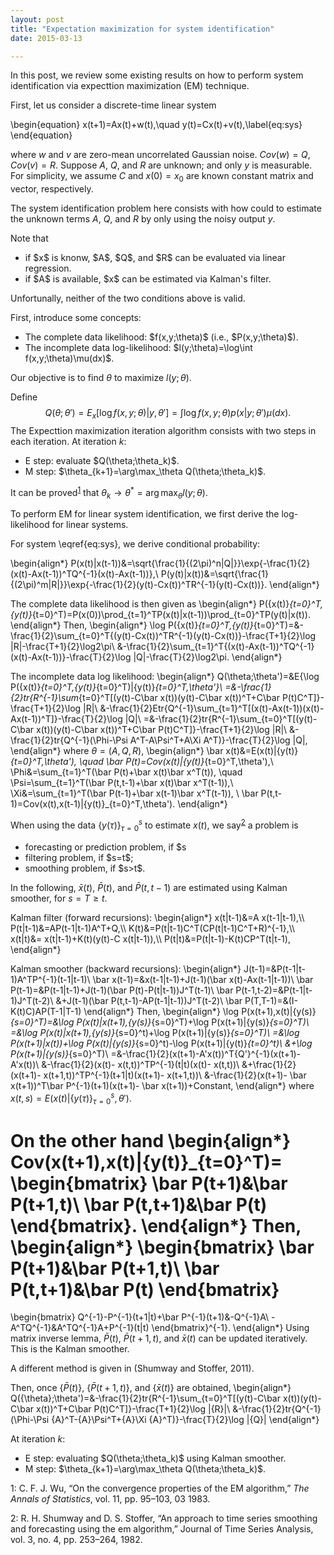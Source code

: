 ```yaml
---
layout: post
title: "Expectation maximization for system identification"
date: 2015-03-13

---
```


<p>
In this post, we review some existing results on how to perform system identification via expecttion maximization (EM) technique.

First, let us consider a discrete-time linear system

\begin{equation}
x(t+1)=Ax(t)+w(t),\quad y(t)=Cx(t)+v(t),\label{eq:sys}
\end{equation}

where $w$ and $v$ are zero-mean uncorrelated Gaussian noise. $Cov(w)=Q$, $Cov(v)=R$.
Suppose $A$, $Q$, and $R$ are unknown; and only $y$ is measurable.
For simplicity, we assume $C$ and $x(0)=x_0$ are known constant matrix and vector, respectively.

The system identification problem here consists with how could to estimate the unknown terms $A$, $Q$, and $R$ by only using the noisy output $y$.

Note that
<ul>
<li> if $x$ is knonw, $A$, $Q$, and $R$ can be evaluated via linear regression. </li>
<li> if $A$ is available, $x$ can be estimated via Kalman's filter.</li>
</ul>
 
Unfortunally, neither of the two conditions above is valid. 

First, introduce some concepts:

<ul>
<li> The complete data likelihood: $f(x,y;\theta)$ (i.e., $P(x,y;\theta)$).</li>
<li> The incomplete data log-likelihood: $l(y;\theta)=\log\int f(x,y;\theta)\mu(dx)$.</li>
</ul>
 
Our objective is to find $\theta$ to maximize $l(y;\theta)$.

Define
$$
Q(\theta;\theta')=E_x[\log f(x,y;\theta)|y,\theta']=\int \log f(x,y;\theta)p(x|y;\theta')\mu(dx).
$$
The Expecttion maximization iteration algorithm consists with two steps in each iteration. At iteration $k$:
<ul>
<li> E step: evaluate $Q(\theta;\theta_k)$.</li>
<li> M step: $\theta_{k+1}=\arg\max_\theta Q(\theta;\theta_k)$.</li>
</ul>

It can be proved<sup>[1](#fn1)</sup> that $\theta_k\rightarrow \theta^*=\arg\max_\theta l(y;\theta)$.



To perform EM for linear system identification, we first derive the log-likelihood for linear systems.

For system \eqref{eq:sys}, we derive conditional probability:

\begin{align*}
P(x(t)|x(t-1))&=\sqrt{\frac{1}{(2\pi)^n|Q|}}\exp\{-\frac{1}{2}(x(t)-Ax(t-1))^TQ^{-1}(x(t)-Ax(t-1))\},\\
P(y(t)|x(t))&=\sqrt{\frac{1}{(2\pi)^m|R|}}\exp\{-\frac{1}{2}(y(t)-Cx(t))^TR^{-1}(y(t)-Cx(t))\}.
\end{align*}

The complete data likelihood is then given as
\begin{align*}
P(\{x(t)\}_{t=0}^T,\{y(t)\}_{t=0}^T)=P(x(0))\prod_{t=1}^TP(x(t)|x(t-1))\prod_{t=0}^TP(y(t)|x(t)).
\end{align*}
Then, 
\begin{align*}
\log P(\{x(t)\}_{t=0}^T,\{y(t)\}_{t=0}^T)=&-\frac{1}{2}\sum_{t=0}^T\{(y(t)-Cx(t))^TR^{-1}(y(t)-Cx(t))\}-\frac{T+1}{2}\log |R|-\frac{T+1}{2}\log2\pi\\
&-\frac{1}{2}\sum_{t=1}^T\{(x(t)-Ax(t-1))^TQ^{-1}(x(t)-Ax(t-1))\}-\frac{T}{2}\log |Q|-\frac{T}{2}\log2\pi.
\end{align*}

The incomplete data log likelihood: 
\begin{align*}
Q(\theta;\theta')=&E\{\log P(\{x(t)\}_{t=0}^T,\{y(t)\}_{t=0}^T)|\{y(t)\}_{t=0}^T,\theta'\}\\
=&-\frac{1}{2}tr\{R^{-1}\sum_{t=0}^T[(y(t)-C\bar x(t))(y(t)-C\bar x(t))^T+C\bar P(t)C^T]\}-\frac{T+1}{2}\log |R|\\
&-\frac{1}{2}Etr\{Q^{-1}\sum_{t=1}^T[(x(t)-Ax(t-1))(x(t)-Ax(t-1))^T]\}-\frac{T}{2}\log |Q|\\
=&-\frac{1}{2}tr\{R^{-1}\sum_{t=0}^T[(y(t)-C\bar x(t))(y(t)-C\bar x(t))^T+C\bar P(t)C^T]\}-\frac{T+1}{2}\log |R|\\
&-\frac{1}{2}tr\{Q^{-1}(\Phi-\Psi A^T-A\Psi^T+A\Xi A^T)\}-\frac{T}{2}\log |Q|,
\end{align*}
where $\theta=(A,Q,R)$,
\begin{align*}
\bar x(t)&=E(x(t)|\{y(t)\}_{t=0}^T,\theta'), \quad \bar P(t)=Cov(x(t)|\{y(t)\}_{t=0}^T,\theta'),\\
\Phi&=\sum_{t=1}^T(\bar P(t)+\bar x(t)\bar x^T(t)), \quad \Psi=\sum_{t=1}^T(\bar P(t,t-1)+\bar x(t)\bar x^T(t-1)),\\
\Xi&=\sum_{t=1}^T(\bar P(t-1)+\bar x(t-1)\bar x^T(t-1)), \  \bar P(t,t-1)=Cov(x(t),x(t-1)|\{y(t)\}_{t=0}^T,\theta').
\end{align*}
</p>

When using the data $\{y(\tau)\}_{\tau=0}^s$ to estimate $x(t)$, we say<sup>[2](#fn2)</sup> a problem is 
<ul>
<li> forecasting or prediction problem, if $s<t$;</li>
<li> filtering problem, if $s=t$; </li>
<li> smoothing problem, if $s>t$.</li>
</ul>
 
In the following, $\bar x(t)$, $\bar P(t)$, and $\bar P(t,t-1)$ are estimated using Kalman smoother, for $s=T\geq t$.

<p>
Kalman filter (forward recursions):
\begin{align*}
 x(t|t-1)&=A x(t-1|t-1),\\
 P(t|t-1)&=AP(t-1|t-1)A^T+Q,\\
K(t)&=P(t|t-1)C^T(CP(t|t-1)C^T+R)^{-1},\\
  x(t|t)&= x(t|t-1)+K(t)(y(t)-C x(t|t-1)),\\
P(t|t)&=P(t|t-1)-K(t)CP^T(t|t-1),
\end{align*}

Kalman smoother (backward recursions):
\begin{align*}
J(t-1)=&P(t-1|t-1)A^TP^{-1}(t-1|t-1)\\
\bar x(t-1)=&x(t-1|t-1)+J(t-1)(\bar x(t)-Ax(t-1|t-1))\\
\bar P(t-1)=&P(t-1|t-1)+J(t-1)(\bar P(t)-P(t|t-1))J^T(t-1)\\
\bar P(t-1,t-2)=&P(t-1|t-1)J^T(t-2)\\
&+J(t-1)(\bar P(t,t-1)-AP(t-1|t-1))J^T(t-2)\\
\bar P(T,T-1)=&(I-K(t)C)AP(T-1|T-1)
\end{align*}
Then,
\begin{align*}
\log P(x(t+1),x(t)|\{y(s)\}_{s=0}^T)=&\log P(x(t)|x(t+1),\{y(s)\}_{s=0}^T)+\log P(x(t+1)|\{y(s)\}_{s=0}^T)\\
=&\log P(x(t)|x(t+1),\{y(s)\}_{s=0}^t)+\log P(x(t+1)|\{y(s)\}_{s=0}^T)\\
=&\log P(x(t+1)|x(t))+\log P(x(t)|\{y(s)\}_{s=0}^t)-\log P(x(t+1)|\{y(t)\}_{t=0}^t)\\
&+\log P(x(t+1)|\{y(s)\}_{s=0}^T)\\
=&-\frac{1}{2}(x(t+1)-A'x(t))^T{Q'}^{-1}(x(t+1)-A'x(t))\\
&-\frac{1}{2}(x(t)- x(t,t))^TP^{-1}(t|t)(x(t)- x(t,t))\\
&+\frac{1}{2}(x(t+1)- x(t+1,t))^TP^{-1}(t+1|t)(x(t+1)- x(t+1,t))\\
&-\frac{1}{2}(x(t+1)- \bar x(t+1))^T\bar P^{-1}(t+1)(x(t+1)- \bar x(t+1))+Constant,
\end{align*}
where $x(t,s)=E(x(t)|\{y(\tau)\}_{\tau=0}^s,\theta')$.

On the other hand
\begin{align*}
Cov(x(t+1),x(t)|\{y(t)\}_{t=0}^T)=
\begin{bmatrix}
\bar P(t+1)&\bar P(t+1,t)\\
\bar P(t,t+1)&\bar P(t)
\end{bmatrix}.
\end{align*}
Then,
\begin{align*}
\begin{bmatrix}
\bar P(t+1)&\bar P(t+1,t)\\
\bar P(t,t+1)&\bar P(t)
\end{bmatrix}
=
\begin{bmatrix}
Q^{-1}-P^{-1}(t+1|t)+\bar P^{-1}(t+1)&-Q^{-1}A\\
-A^TQ^{-1}&A^TQ^{-1}A+P^{-1}(t|t)
\end{bmatrix}^{-1}.
\end{align*}
Using matrix inverse lemma, $\bar P(t)$, $\bar P(t+1,t)$, and $\bar x(t)$ can be updated iteratively.
This is the Kalman smoother.

A different method is given in (Shumway and Stoffer, 2011).

Then, once $\{\bar P(t)\}$, $\{\bar P(t+1,t)\}$, and $\{\bar x(t)\}$ are obtained, 
\begin{align*}
Q({\theta};\theta')=&-\frac{1}{2}tr\{R^{-1}\sum_{t=0}^T[(y(t)-C\bar x(t))(y(t)-C\bar x(t))^T+C\bar P(t)C^T]\}-\frac{T+1}{2}\log |{R}|\\
&-\frac{1}{2}tr\{Q^{-1}(\Phi-\Psi {A}^T-{A}\Psi^T+{A}\Xi {A}^T)\}-\frac{T}{2}\log |{Q}|
\end{align*}



At iteration $k$:
<ul>
<li> E step: evaluating $Q(\theta;\theta_k)$ using Kalman smoother.</li>
<li> M step: $\theta_{k+1}=\arg\max_\theta Q(\theta;\theta_k)$.</li>
</ul>

</p>

<a name="fn1">1</a>: C. F. J. Wu, “On the convergence properties of the EM algorithm,” *The Annals of Statistics*, vol. 11, pp. 95–103, 03 1983.

<a name="fn2">2</a>: R. H. Shumway and D. S. Stoffer, “An approach to time series smoothing and forecasting using the em algorithm,” Journal of Time Series Analysis, vol. 3, no. 4, pp. 253–264, 1982.


